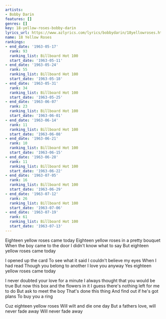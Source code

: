 ```yaml
---
artists:
- Bobby Darin
features: []
genres: []
key: 18-yellow-roses-bobby-darin
lyrics_url: https://www.azlyrics.com/lyrics/bobbydarin/18yellowroses.html
name: 18 Yellow Roses
rankings:
- end_date: '1963-05-17'
  rank: 93
  ranking_list: Billboard Hot 100
  start_date: '1963-05-11'
- end_date: '1963-05-24'
  rank: 55
  ranking_list: Billboard Hot 100
  start_date: '1963-05-18'
- end_date: '1963-05-31'
  rank: 34
  ranking_list: Billboard Hot 100
  start_date: '1963-05-25'
- end_date: '1963-06-07'
  rank: 23
  ranking_list: Billboard Hot 100
  start_date: '1963-06-01'
- end_date: '1963-06-14'
  rank: 11
  ranking_list: Billboard Hot 100
  start_date: '1963-06-08'
- end_date: '1963-06-21'
  rank: 10
  ranking_list: Billboard Hot 100
  start_date: '1963-06-15'
- end_date: '1963-06-28'
  rank: 11
  ranking_list: Billboard Hot 100
  start_date: '1963-06-22'
- end_date: '1963-07-05'
  rank: 16
  ranking_list: Billboard Hot 100
  start_date: '1963-06-29'
- end_date: '1963-07-12'
  rank: 26
  ranking_list: Billboard Hot 100
  start_date: '1963-07-06'
- end_date: '1963-07-19'
  rank: 61
  ranking_list: Billboard Hot 100
  start_date: '1963-07-13'
---
```


Eighteen yellow roses came today
Eighteen yellow roses in a pretty bouquet
When the boy came to the door
I didn't know what to say
But eighteen yellow roses came today

I opened up the card
To see what it said
I couldn't believe my eyes
When I had read
Though you belong to another
I love you anyway
Yes eighteen yellow roses came today

I never doubted your love for a minute
I always thought that you would be true
But now this box and the flowers in it
I guess there's nothing left for me to do
But ask to meet the boy
That's done this thing
And find out if he's got plans 
To buy you a ring

Cuz eighteen yellow roses
Will wilt and die one day
But a fathers love, will never fade away
Will never fade away




